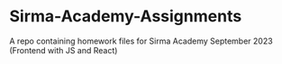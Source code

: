 # Sirma-Academy-Assignments
A repo containing homework files for Sirma Academy September 2023 (Frontend with JS and React)

